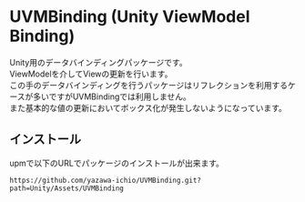 # UVMBinding (Unity ViewModel Binding)

Unity用のデータバインディングパッケージです。  
ViewModelを介してViewの更新を行います。  
この手のデータバインディングを行うパッケージはリフレクションを利用するケースが多いですがUVMBindingでは利用しません。  
また基本的な値の更新においてボックス化が発生しないようになっています。  

## インストール

upmで以下のURLでパッケージのインストールが出来ます。  
```
https://github.com/yazawa-ichio/UVMBinding.git?path=Unity/Assets/UVMBinding
```

